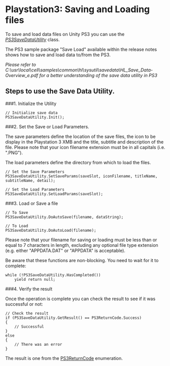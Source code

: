 Playstation3: Saving and Loading files
======================================


To save and load data files on Unity PS3 you can use the _[PS3SaveDataUtility](ScriptRef:PS3SaveDataUtility.html)_ class.

The PS3 sample package "Save Load" available within the release notes shows how to save and load data to/from the PS3.

_Please refer to C:\usr\local\cell\samples\common\hl\sysutil\savedata\HL_Save_Data-Overview_e.pdf for a better understanding of the save data utility in PS3_


Steps to use the Save Data Utility.
-----------------------------------


###1. Initialize the Utility



````
// Initialize save data
PS3SaveDataUtility.Init();

````

###2. Set the Save or Load Parameters.

The save parameters define the location of the save files, the icon to be display in the Playstation 3 XMB and the title, subtitle and description of the file.  Please note that your icon filename extension must be in all capitals (i.e. ".PNG").

The load parameters define the directory from which to load the files.



````
// Set the Save Parameters
PS3SaveDataUtility.SetSaveParams(saveSlot, iconFilename, titleName, subtitleName, detail);

// Set the Load Parameters
PS3SaveDataUtility.SetLoadParams(saveSlot);

````

###3. Load or Save a file



````
// To Save
PS3SaveDataUtility.DoAutoSave(filename, dataString);

// To Load
PS3SaveDataUtility.DoAutoLoad(filename);

````

Please note that your filename for saving or loading must be less than or equal to 7 characters in length, excluding any optional file type extension (e.g. either "APPDATA.DAT" or "APPDATA" is acceptable).


Be aware that these functions are non-blocking. You need to wait for it to complete:


````
while (!PS3SaveDataUtility.HasCompleted())
    yield return null;

````

###4. Verify the result

Once the operation is complete you can check the result to see if it was successful or not:



````
// Check the result
if (PS3SaveDataUtility.GetResult() == PS3ReturnCode.Success)
{
    // Successful
}
else
{
    // There was an error
}

````

The result is one from the [PS3ReturnCode](ScriptRef:PS3ReturnCode.html) enumeration.
